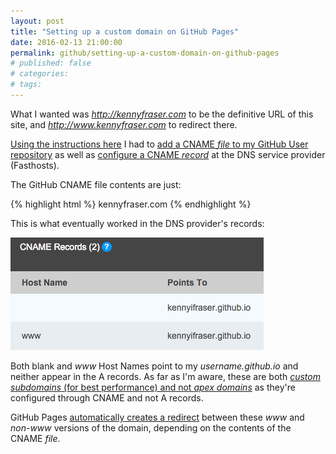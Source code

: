 ```yaml
---
layout: post
title: "Setting up a custom domain on GitHub Pages"
date: 2016-02-13 21:00:00
permalink: github/setting-up-a-custom-domain-on-github-pages
# published: false
# categories: 
# tags: 
---
```

What I wanted was *http://kennyfraser.com* to be the definitive URL of this site, and *http://www.kennyfraser.com* to redirect there.

[Using the instructions here](https://help.github.com/articles/setting-up-a-custom-domain-with-github-pages/) I had to [add a CNAME *file* to my GitHub User repository](https://help.github.com/articles/adding-a-cname-file-to-your-repository/) as well as [configure a CNAME *record*](https://help.github.com/articles/tips-for-configuring-a-cname-record-with-your-dns-provider/) at the DNS service provider (Fasthosts).

The GitHub CNAME file contents are just:

{% highlight html %}
kennyfraser.com
{% endhighlight %}

This is what eventually worked in the DNS provider's records:

![CNAME records at Fasthosts](/img/CNAME-records-fasthosts-github-pages.png)

Both blank and *www* Host Names point to my *username.github.io* and neither appear in the A records. As far as I'm aware, these are both [*custom subdomains* (for best performance) and not *apex domains*](https://help.github.com/articles/about-custom-domains-for-github-pages-sites/) as they're configured through CNAME and not A records.  

GitHub Pages [automatically creates a redirect](https://help.github.com/articles/tips-for-configuring-an-a-record-with-your-dns-provider/#configuring-a-www-subdomain) between these *www* and *non-www* versions of the domain, depending on the contents of the CNAME *file*.